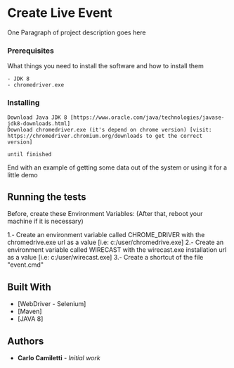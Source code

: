 # Create Live Event

One Paragraph of project description goes here

### Prerequisites

What things you need to install the software and how to install them

```
- JDK 8
- chromedriver.exe
```

### Installing

```
Download Java JDK 8 [https://www.oracle.com/java/technologies/javase-jdk8-downloads.html]
Download chromedriver.exe (it's depend on chrome version) [visit: https://chromedriver.chromium.org/downloads to get the correct version]
```
```
until finished
```

End with an example of getting some data out of the system or using it for a little demo

## Running the tests
Before, create these Environment Variables: (After that, reboot your machine if it is necessary)

1.- Create an environment variable called CHROME_DRIVER with the chromedrive.exe url as a value [i.e: c:/user/chromedrive.exe]
2.- Create an environment variable called WIRECAST with the wirecast.exe installation url as a value [i.e: c:/user/wirecast.exe]
3.- Create a shortcut of the file "event.cmd"

## Built With

* [WebDriver - Selenium]
* [Maven]
* [JAVA 8]

## Authors

* **Carlo Camiletti** - *Initial work*

